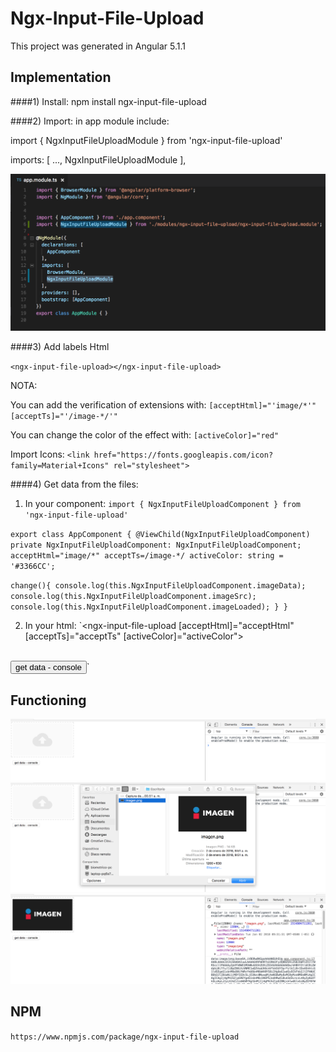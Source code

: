 # Ngx-Input-File-Upload

This project was generated in Angular 5.1.1

## Implementation

####1) Install: 
npm install ngx-input-file-upload


####2) Import: in app module include:

import { NgxInputFileUploadModule } from 'ngx-input-file-upload'

imports: [
    ...,
    NgxInputFileUploadModule
  ],

![Alt text](https://raw.githubusercontent.com/danielmoreno510/ngx-input-file-upload/master/path/to/import.png)


####3) Add labels Html

`<ngx-input-file-upload></ngx-input-file-upload>`

NOTA:

You can add the verification of extensions with:
`[acceptHtml]="'image/*'" [acceptTs]="'/image-*/'"`


You can change the color of the effect with:
`[activeColor]="red"`


Import Icons:
`<link href="https://fonts.googleapis.com/icon?family=Material+Icons" rel="stylesheet">`


####4) Get data from the files:

1) In your component:
`import { NgxInputFileUploadComponent } from 'ngx-input-file-upload'`

`export class AppComponent {
  @ViewChild(NgxInputFileUploadComponent) private NgxInputFileUploadComponent: NgxInputFileUploadComponent;
  acceptHtml="image/*"
  acceptTs=/image-*/
  activeColor: string = '#3366CC';`

 `change(){
    console.log(this.NgxInputFileUploadComponent.imageData);
    console.log(this.NgxInputFileUploadComponent.imageSrc);
    console.log(this.NgxInputFileUploadComponent.imageLoaded);
  }
}`

2) In your html:
`<ngx-input-file-upload [acceptHtml]="acceptHtml" [acceptTs]="acceptTs" [activeColor]="activeColor"></ngx-input-file-upload>
<br>
<button (click)="change()">get data - console</button>`

## Functioning

![Alt text](https://raw.githubusercontent.com/danielmoreno510/ngx-input-file-upload/master/path/to/functioning1.png)
![Alt text](https://raw.githubusercontent.com/danielmoreno510/ngx-input-file-upload/master/path/to/functioning2.png)
![Alt text](https://raw.githubusercontent.com/danielmoreno510/ngx-input-file-upload/master/path/to/functioning3.png)

## NPM

`https://www.npmjs.com/package/ngx-input-file-upload`
